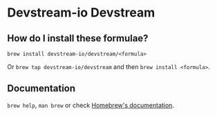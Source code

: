# Devstream-io Devstream

## How do I install these formulae?

`brew install devstream-io/devstream/<formula>`

Or `brew tap devstream-io/devstream` and then `brew install <formula>`.

## Documentation

`brew help`, `man brew` or check [Homebrew's documentation](https://docs.brew.sh).
